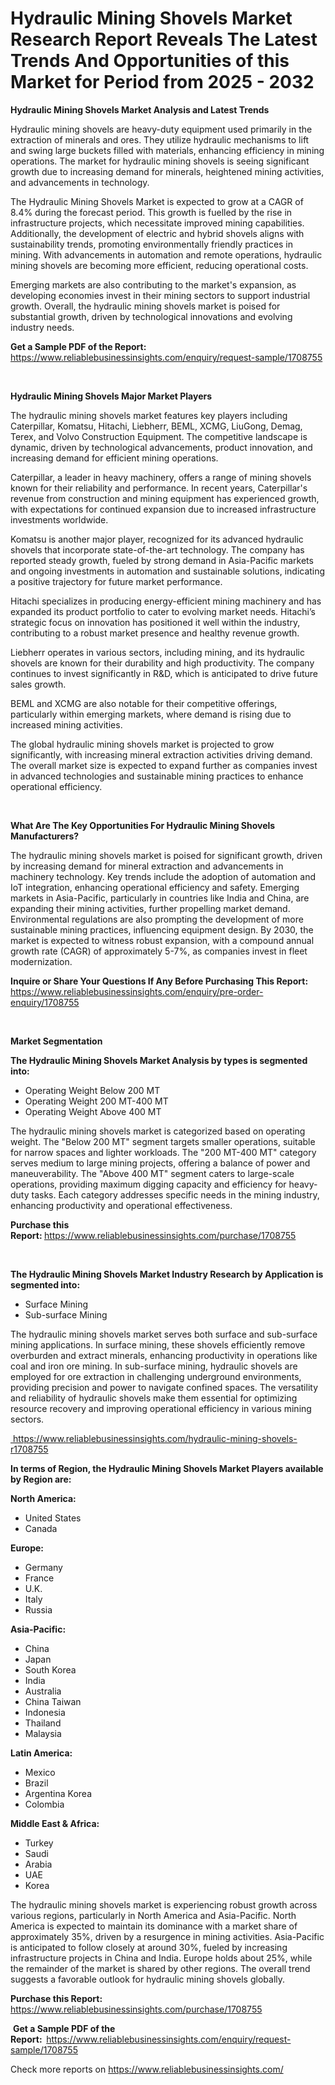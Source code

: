 <p><h1>Hydraulic Mining Shovels Market Research Report Reveals The Latest Trends And Opportunities of this Market for Period from 2025 - 2032</h1></p><p><strong>Hydraulic Mining Shovels Market Analysis and Latest Trends</strong></p>
<p><p>Hydraulic mining shovels are heavy-duty equipment used primarily in the extraction of minerals and ores. They utilize hydraulic mechanisms to lift and swing large buckets filled with materials, enhancing efficiency in mining operations. The market for hydraulic mining shovels is seeing significant growth due to increasing demand for minerals, heightened mining activities, and advancements in technology.</p><p>The Hydraulic Mining Shovels Market is expected to grow at a CAGR of 8.4% during the forecast period. This growth is fuelled by the rise in infrastructure projects, which necessitate improved mining capabilities. Additionally, the development of electric and hybrid shovels aligns with sustainability trends, promoting environmentally friendly practices in mining. With advancements in automation and remote operations, hydraulic mining shovels are becoming more efficient, reducing operational costs.</p><p>Emerging markets are also contributing to the market's expansion, as developing economies invest in their mining sectors to support industrial growth. Overall, the hydraulic mining shovels market is poised for substantial growth, driven by technological innovations and evolving industry needs.</p></p>
<p><strong>Get a Sample PDF of the Report:&nbsp;</strong> <a href="https://www.reliablebusinessinsights.com/enquiry/request-sample/1708755?utm_campaign=3148&utm_medium=2&utm_source=Github&utm_content=ia&utm_term=10042025&utm_id=hydraulic-mining-shovels">https://www.reliablebusinessinsights.com/enquiry/request-sample/1708755</a></p>
<p>&nbsp;</p>
<p><strong>Hydraulic Mining Shovels Major Market Players</strong></p>
<p><p>The hydraulic mining shovels market features key players including Caterpillar, Komatsu, Hitachi, Liebherr, BEML, XCMG, LiuGong, Demag, Terex, and Volvo Construction Equipment. The competitive landscape is dynamic, driven by technological advancements, product innovation, and increasing demand for efficient mining operations.</p><p>Caterpillar, a leader in heavy machinery, offers a range of mining shovels known for their reliability and performance. In recent years, Caterpillar's revenue from construction and mining equipment has experienced growth, with expectations for continued expansion due to increased infrastructure investments worldwide.</p><p>Komatsu is another major player, recognized for its advanced hydraulic shovels that incorporate state-of-the-art technology. The company has reported steady growth, fueled by strong demand in Asia-Pacific markets and ongoing investments in automation and sustainable solutions, indicating a positive trajectory for future market performance.</p><p>Hitachi specializes in producing energy-efficient mining machinery and has expanded its product portfolio to cater to evolving market needs. Hitachi’s strategic focus on innovation has positioned it well within the industry, contributing to a robust market presence and healthy revenue growth.</p><p>Liebherr operates in various sectors, including mining, and its hydraulic shovels are known for their durability and high productivity. The company continues to invest significantly in R&D, which is anticipated to drive future sales growth.</p><p>BEML and XCMG are also notable for their competitive offerings, particularly within emerging markets, where demand is rising due to increased mining activities.</p><p>The global hydraulic mining shovels market is projected to grow significantly, with increasing mineral extraction activities driving demand. The overall market size is expected to expand further as companies invest in advanced technologies and sustainable mining practices to enhance operational efficiency.</p></p>
<p>&nbsp;</p>
<p><strong>What Are The Key Opportunities For Hydraulic Mining Shovels Manufacturers?</strong></p>
<p><p>The hydraulic mining shovels market is poised for significant growth, driven by increasing demand for mineral extraction and advancements in machinery technology. Key trends include the adoption of automation and IoT integration, enhancing operational efficiency and safety. Emerging markets in Asia-Pacific, particularly in countries like India and China, are expanding their mining activities, further propelling market demand. Environmental regulations are also prompting the development of more sustainable mining practices, influencing equipment design. By 2030, the market is expected to witness robust expansion, with a compound annual growth rate (CAGR) of approximately 5-7%, as companies invest in fleet modernization.</p></p>
<p><strong>Inquire or Share Your Questions If Any Before Purchasing This Report:</strong> <a href="https://www.reliablebusinessinsights.com/enquiry/pre-order-enquiry/1708755?utm_campaign=3148&utm_medium=2&utm_source=Github&utm_content=ia&utm_term=10042025&utm_id=hydraulic-mining-shovels">https://www.reliablebusinessinsights.com/enquiry/pre-order-enquiry/1708755</a></p>
<p>&nbsp;</p>
<p><strong>Market Segmentation</strong></p>
<p><strong>The Hydraulic Mining Shovels Market Analysis by types is segmented into:</strong></p>
<p><ul><li>Operating Weight Below 200 MT</li><li>Operating Weight 200 MT-400 MT</li><li>Operating Weight Above 400 MT</li></ul></p>
<p><p>The hydraulic mining shovels market is categorized based on operating weight. The "Below 200 MT" segment targets smaller operations, suitable for narrow spaces and lighter workloads. The "200 MT-400 MT" category serves medium to large mining projects, offering a balance of power and maneuverability. The "Above 400 MT" segment caters to large-scale operations, providing maximum digging capacity and efficiency for heavy-duty tasks. Each category addresses specific needs in the mining industry, enhancing productivity and operational effectiveness.</p></p>
<p><strong>Purchase this Report:&nbsp;</strong><a href="https://www.reliablebusinessinsights.com/purchase/1708755?utm_campaign=3148&utm_medium=2&utm_source=Github&utm_content=ia&utm_term=10042025&utm_id=hydraulic-mining-shovels">https://www.reliablebusinessinsights.com/purchase/1708755</a></p>
<p>&nbsp;</p>
<p><strong>The Hydraulic Mining Shovels Market Industry Research by Application is segmented into:</strong></p>
<p><ul><li>Surface Mining</li><li>Sub-surface Mining</li></ul></p>
<p><p>The hydraulic mining shovels market serves both surface and sub-surface mining applications. In surface mining, these shovels efficiently remove overburden and extract minerals, enhancing productivity in operations like coal and iron ore mining. In sub-surface mining, hydraulic shovels are employed for ore extraction in challenging underground environments, providing precision and power to navigate confined spaces. The versatility and reliability of hydraulic shovels make them essential for optimizing resource recovery and improving operational efficiency in various mining sectors.</p></p>
<p><a href="https://www.reliablebusinessinsights.com/hydraulic-mining-shovels-r1708755?utm_campaign=3148&utm_medium=2&utm_source=Github&utm_content=ia&utm_term=10042025&utm_id=hydraulic-mining-shovels">&nbsp;https://www.reliablebusinessinsights.com/hydraulic-mining-shovels-r1708755</a></p>
<p><strong>In terms of Region, the Hydraulic Mining Shovels Market Players available by Region are:</strong></p>
<p>
    <p> <strong> North America: </strong>
        <ul>
            <li>United States</li>
            <li>Canada</li>
        </ul>
        </p> 
    <p> <strong> Europe: </strong>
        <ul>
            <li>Germany</li>
            <li>France</li>
            <li>U.K.</li>
            <li>Italy</li>
            <li>Russia</li>
        </ul>
        </p> 
    <p> <strong> Asia-Pacific: </strong>
        <ul>
            <li>China</li>
            <li>Japan</li>
            <li>South Korea</li>
            <li>India</li>
            <li>Australia</li>
            <li>China Taiwan</li>
            <li>Indonesia</li>
            <li>Thailand</li>
            <li>Malaysia</li>
        </ul>
        </p> 
    <p> <strong> Latin America: </strong>
        <ul>
            <li>Mexico</li>
            <li>Brazil</li>
            <li>Argentina Korea</li>
            <li>Colombia</li>
        </ul>
        </p> 
    <p> <strong> Middle East & Africa: </strong>
        <ul>
            <li>Turkey</li>
            <li>Saudi</li>
            <li>Arabia</li>
            <li>UAE</li>
            <li>Korea</li>
        </ul>
    </p>
    </p>
<p><p>The hydraulic mining shovels market is experiencing robust growth across various regions, particularly in North America and Asia-Pacific. North America is expected to maintain its dominance with a market share of approximately 35%, driven by a resurgence in mining activities. Asia-Pacific is anticipated to follow closely at around 30%, fueled by increasing infrastructure projects in China and India. Europe holds about 25%, while the remainder of the market is shared by other regions. The overall trend suggests a favorable outlook for hydraulic mining shovels globally.</p></p>
<p><strong>Purchase this Report: </strong><a href="https://www.reliablebusinessinsights.com/purchase/1708755?utm_campaign=3148&utm_medium=2&utm_source=Github&utm_content=ia&utm_term=10042025&utm_id=hydraulic-mining-shovels">https://www.reliablebusinessinsights.com/purchase/1708755</a></p>
<p>&nbsp;<strong>Get a Sample PDF of the Report:&nbsp;&nbsp;</strong><a href="https://www.reliablebusinessinsights.com/enquiry/request-sample/1708755?utm_campaign=3148&utm_medium=2&utm_source=Github&utm_content=ia&utm_term=10042025&utm_id=hydraulic-mining-shovels">https://www.reliablebusinessinsights.com/enquiry/request-sample/1708755</a></p>
<p><strong></strong></p>
<p>Check more reports on <a href="https://www.reliablebusinessinsights.com/?utm_campaign=3148&utm_medium=2&utm_source=Github&utm_content=ia&utm_term=10042025&utm_id=hydraulic-mining-shovels">https://www.reliablebusinessinsights.com/</a></p>